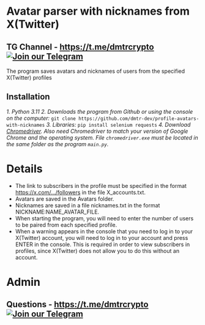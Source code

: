 # Avatar parser with nicknames from X(Twitter)
## TG Channel - https://t.me/dmtrcrypto [![Join our Telegram](https://img.shields.io/badge/Telegram-2CA5E0?style=for-the-badge&logo=telegram&logoColor=white)](https://t.me/dmtrcrypto)

The program saves avatars and nicknames of users from the specified X(Twitter) profiles

## Installation
*1. Python 3.11*
*2. Downloads the program from Github or using the console on the computer:*
    ```
    git clone https://github.com/dmtr-dev/profile-avatars-with-nicknames
    ```
*3. Libraries:*
    ```
    pip install selenium requests
    ```
*4. Download [Chromedriver](https://googlechromelabs.github.io/chrome-for-testing/#stable). Also need Chromedriver to match your version of Google Chrome and the operating system. File `chromedriver.exe` must be located in the same folder as the program `main.py`.*

# Details
- The link to subscribers in the profile must be specified in the format https://x.com/.../followers in the file X_accounts.txt.
- Avatars are saved in the Avatars folder.
- Nicknames are saved in a file nicknames.txt in the format NICKNAME:NAME_AVATAR_FILE.
- When starting the program, you will need to enter the number of users to be paired from each specified profile.
- When a warning appears in the console that you need to log in to your X(Twitter) account, you will need to log in to your account and press ENTER in the console. This is required in order to view subscribers in profiles, since X(Twitter) does not allow you to do this without an account.

# Admin
## Questions - https://t.me/dmtrcrypto [![Join our Telegram](https://img.shields.io/badge/Telegram-2CA5E0?style=for-the-badge&logo=telegram&logoColor=white)](https://t.me/dmtrcrypto)
